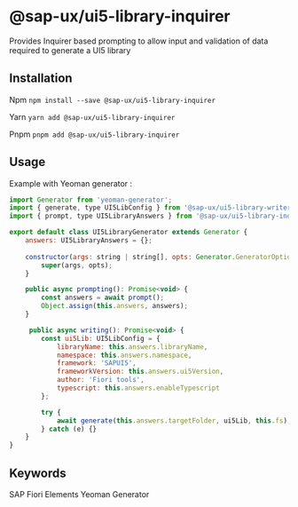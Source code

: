 # @sap-ux/ui5-library-inquirer

Provides Inquirer based prompting to allow input and validation of data required to generate a UI5 library


## Installation
Npm
`npm install --save @sap-ux/ui5-library-inquirer`

Yarn
`yarn add @sap-ux/ui5-library-inquirer`

Pnpm
`pnpm add @sap-ux/ui5-library-inquirer`

## Usage

Example with Yeoman generator :

```javascript
import Generator from 'yeoman-generator';
import { generate, type UI5LibConfig } from '@sap-ux/ui5-library-writer';
import { prompt, type UI5LibraryAnswers } from '@sap-ux/ui5-library-inquirer';

export default class UI5LibraryGenerator extends Generator {
    answers: UI5LibraryAnswers = {};
 
    constructor(args: string | string[], opts: Generator.GeneratorOptions) {
        super(args, opts);
    }

    public async prompting(): Promise<void> {
        const answers = await prompt();
        Object.assign(this.answers, answers);
    }

     public async writing(): Promise<void> {
        const ui5Lib: UI5LibConfig = {
            libraryName: this.answers.libraryName,
            namespace: this.answers.namespace,
            framework: 'SAPUI5',
            frameworkVersion: this.answers.ui5Version,
            author: 'Fiori tools',
            typescript: this.answers.enableTypescript
        };

        try {
            await generate(this.answers.targetFolder, ui5Lib, this.fs);
        } catch (e) {}
    }
}
```

## Keywords
SAP Fiori Elements
Yeoman
Generator
